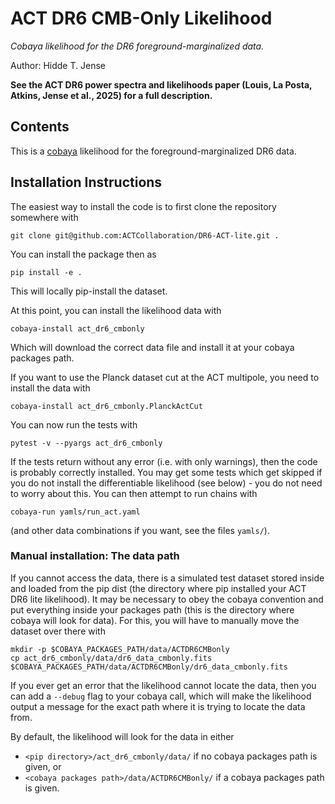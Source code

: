 # ACT DR6 CMB-Only Likelihood
_Cobaya likelihood for the DR6 foreground-marginalized data._

Author: Hidde T. Jense

**See the ACT DR6 power spectra and likelihoods paper (Louis, La Posta, Atkins, Jense et al., 2025) for a full description.**


## Contents

This is a [cobaya](https://cobaya.readthedocs.io/en/latest/) likelihood for the foreground-marginalized DR6 data.


## Installation Instructions

The easiest way to install the code is to first clone the repository somewhere with
```
git clone git@github.com:ACTCollaboration/DR6-ACT-lite.git .
```
You can install the package then as
```
pip install -e .
```
This will locally pip-install the dataset.

At this point, you can install the likelihood data with
```
cobaya-install act_dr6_cmbonly
```
Which will download the correct data file and install it at your cobaya packages path.

If you want to use the Planck dataset cut at the ACT multipole, you need to install the data with
```
cobaya-install act_dr6_cmbonly.PlanckActCut
```
You can now run the tests with
```
pytest -v --pyargs act_dr6_cmbonly
```
If the tests return without any error (i.e. with only warnings), then the code is probably correctly installed. You may get some tests which get skipped if you do not install the differentiable likelihood (see below) - you do not need to worry about this. You can then attempt to run chains with
```
cobaya-run yamls/run_act.yaml
```
(and other data combinations if you want, see the files `yamls/`).


### Manual installation: The data path

If you cannot access the data, there is a simulated test dataset stored inside and loaded from the pip dist (the directory where pip installed your ACT DR6 lite likelihood). It may be necessary to obey the cobaya convention and put everything inside your packages path (this is the directory where cobaya will look for data). For this, you will have to manually move the dataset over there with
```
mkdir -p $COBAYA_PACKAGES_PATH/data/ACTDR6CMBonly
cp act_dr6_cmbonly/data/dr6_data_cmbonly.fits $COBAYA_PACKAGES_PATH/data/ACTDR6CMBonly/dr6_data_cmbonly.fits
```
If you ever get an error that the likelihood cannot locate the data, then you can add a `--debug` flag to your cobaya call, which will make the likelihood output a message for the exact path where it is trying to locate the data from.

By default, the likelihood will look for the data in either
- `<pip directory>/act_dr6_cmbonly/data/` if no cobaya packages path is given, or
- `<cobaya packages path>/data/ACTDR6CMBonly/` if a cobaya packages path is given.

